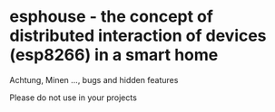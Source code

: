 # esphouse - the concept of distributed interaction of devices (esp8266) in a smart home
Achtung, Minen ..., bugs and hidden features

Please do not use in your projects
